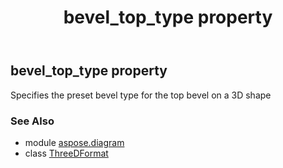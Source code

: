 ﻿---
title: bevel_top_type property
second_title: Aspose.Diagram for Python via .NET API References
description: 
type: docs
weight: 140
url: /python-net/aspose.diagram/threedformat/bevel_top_type/
is_root: false
---

## bevel_top_type property


Specifies the preset bevel type for the top bevel on a 3D shape

### See Also
* module [aspose.diagram](../../)
* class [ThreeDFormat](/diagram/python-net/aspose.diagram/threedformat)
